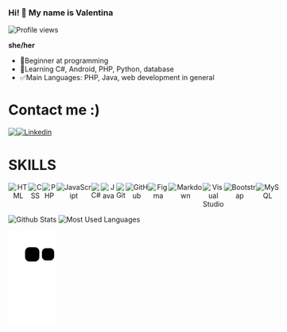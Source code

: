 ### Hi! 👋 My name is Valentina
 ![Profile views](https://gpvc.arturio.dev/valencprado)
 
**she/her**

- 📝Beginner at programming
- 🎯Learning C#, Android, PHP, Python, database
- ✅Main Languages: PHP, Java, web development in general
# Contact me :)
<div>
<p align="center" style="display: flex;">
 <a href = "mailto:valenpschool@gmail.com"><img src="https://img.shields.io/badge/-Gmail-%23333?style=for-the-badge&logo=gmail&logoColor=white" target="_blank"></a>
<a href="www.linkedin.com/in/valentinacprado"><img src="https://img.shields.io/badge/LinkedIn-0077B5?style=for-the-badge&logo=linkedin&logoColor=white" alt="Linkedin"/></a>
</p>
 </div>

# SKILLS
<p align="center" style="display: flex;">
 <img src="https://img.shields.io/badge/html5%20-%23E34F26.svg?&style=for-the-badge&logo=html5&logoColor=white" alt="HTML"/>
  <img src="https://img.shields.io/badge/css3%20-%231572B6.svg?&style=for-the-badge&logo=css3&logoColor=white" alt="CSS"/>
  <img src="https://img.shields.io/badge/PHP-777BB4?style=for-the-badge&logo=php&logoColor=white" alt="PHP">
  <img src="https://img.shields.io/badge/javascript%20-%23323330.svg?&style=for-the-badge&logo=javascript&logoColor=%23F7DF1E" alt="JavaScript"/>
  <img src="https://img.shields.io/badge/C%23-239120?style=for-the-badge&logo=c-sharp&logoColor=white" alt="C#"/>
  <img src="https://img.shields.io/badge/java-%23ED8B00.svg?&style=for-the-badge&logo=java&logoColor=white" alt="Java"/>
  <img src="https://img.shields.io/badge/git%20-%23F05033.svg?&style=for-the-badge&logo=git&logoColor=white" alt="Git"/>
  <img src="https://img.shields.io/badge/github%20-%23121011.svg?&style=for-the-badge&logo=github&logoColor=white" alt="GitHub"/>
  <img src="https://img.shields.io/badge/figma%20-%23F24E1E.svg?&style=for-the-badge&logo=figma&logoColor=white" alt="Figma"/>
  <img src ="https://img.shields.io/badge/Markdown-000000?style=for-the-badge&logo=markdown&logoColor=white" alt="Markdown" />
  <img src="https://img.shields.io/badge/Visual_Studio-5C2D91?style=for-the-badge&logo=visual%20studio&logoColor=white" alt="Visual Studio">
  <img src="https://img.shields.io/badge/Bootstrap-563D7C?style=for-the-badge&logo=bootstrap&logoColor=white" alt="Bootstrap">
 <img src="https://img.shields.io/badge/MySQL-00000F?style=for-the-badge&logo=mysql&logoColor=white" alt="MySQL">
</p>

 ![Github Stats](https://github-readme-stats.vercel.app/api/?username=valencprado&theme=great-gatsby&show_icons=true)
 ![Most Used Languages](https://github-readme-stats.vercel.app/api/top-langs/?username=valencprado&layout=compact&langs_count=12&theme=dark&)


  ![Snake animation](https://github.com/valencprado/valencprado/blob/output/github-contribution-grid-snake.svg)

